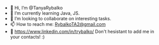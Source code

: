 - 👋 Hi, I’m @TanyaRybalko
- 🌱 I’m currently learning Java, JS.
- 💞️ I’m looking to collaborate on interesting tasks.
- 📫 How to reach me: RybalkoTA2@gmail.com 
- 👀 https://www.linkedin.com/in/trybalko/  Don't hesistant to add me in your contacts! :)
<!---
TanyaRybalko/TanyaRybalko is a ✨ special ✨ repository because its `README.md` (this file) appears on your GitHub profile.
You can click the Preview link to take a look at your changes.
--->
